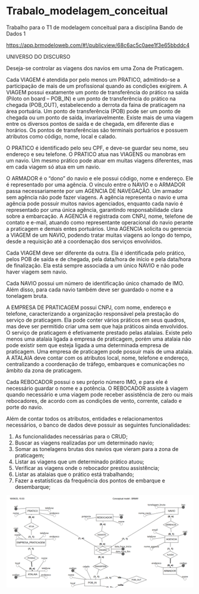 # Trabalo_modelagem_conceitual
Trabalho para o T1 de modelagem conceitual para a disciplina Bando de Dados 1

https://app.brmodeloweb.com/#!/publicview/68c6ac5c0aee1f3e65bbddc4

UNIVERSO DO DISCURSO

Deseja-se controlar as viagens dos navios em uma Zona de Praticagem. 

Cada VIAGEM é atendida por pelo menos um PRATICO, admitindo-se a participação de mais de um profissional quando as condições exigirem. A VIAGEM possui exatamente um ponto de transferência do prático na saída (Piloto on board – POB_IN) e um ponto de transferência do prático na chegada (POB_OUT), estabelecendo a derrota da faina de praticagem na área portuária. Um ponto de transferência (POB) pode ser um ponto de chegada ou um ponto de saída, invariavelmente. Existe mais de uma viagem entre os diversos pontos de saída e de chegada, em diferente dias e horários. Os pontos de transferências são terminais portuários e possuem atributos como código, nome, local e calado.

O PRATICO é identificado pelo seu CPF, e deve-se guardar seu nome, seu endereço e seu telefone. O PRATICO atua nas VIAGENS ou manobras em um navio. Um mesmo prático pode atuar em muitas viagens diferentes, mas em cada viagem só atua em um navio.

O ARMADOR é o “dono” do navio e ele possui código, nome e endereço. Ele é representado por uma agência. O vínculo entre o NAVIO e o ARMADOR passa necessariamente por um AGENCIA DE NAVEGAÇÃO. Um armador sem agência não pode fazer viagens. A agência representa o navio e uma agência pode possuir muitos navios agenciados, enquanto cada navio é representado por uma única agência, garantindo responsabilidade clara sobre a embarcação. A AGENCIA é registrada com CNPJ, nome, telefone de contato e e-mail, atuando como representante operacional do navio perante a praticagem e demais entes portuários. Uma AGENCIA solicita ou gerencia a VIAGEM de um NAVIO, podendo tratar muitas viagens ao longo do tempo, desde a requisição até a coordenação dos serviços envolvidos.

Cada VIAGEM deve ser diferente da outra. Ela é identificada pelo prático, pelos POB de saída e de chegada, pela data/hora de início e pela data/hora de finalização. Ela está sempre associada a um único NAVIO e não pode haver viagem sem navio.

Cada NAVIO possui um número de identificação único chamado de IMO. Além disso, para cada navio também deve ser guardado o nome e a tonelagem bruta.

A EMPRESA DE PRATICAGEM possui CNPJ, com nome, endereço e telefone, caracterizando a organização responsável pela prestação do serviço de praticagem. Ela pode conter vários práticos em seus quadros, mas deve ser permitido criar uma sem que haja práticos ainda envolvidos. O serviço de praticagem é efetivamente prestado pelas atalaias. Existe pelo menos uma atalaia ligada a empresa de praticagem, porém uma atalaia não pode existir sem que esteja ligada a uma determinada empresa de praticagem. Uma empresa de praticagem pode possuir mais de uma atalaia. A ATALAIA deve contar com os atributos local, nome, telefone e endereço, centralizando a coordenação de tráfego, embarques e comunicações no âmbito da zona de praticagem.

Cada REBOCADOR possui o seu próprio número IMO, e para ele é necessário guardar o nome e a potência. O REBOCADOR assiste à viagem quando necessário e uma viagem pode receber assistência de zero ou mais rebocadores, de acordo com as condições de vento, corrente, calado e porte do navio. 

Além de contar todos os atributos, entidades e relacionamentos necessários, o banco de dados deve possuir as seguintes funcionalidades:
1.	As funcionalidades necessárias para o CRUD;
2.	Buscar as viagens realizadas por um determinado navio;
3.	Somar as tonelagens brutas dos navios que vieram para a zona de praticagem;
4.	Listar as viagens que um determinado prático atuou;
5.	Verificar as viagens onde o rebocador prestou assistência;
6.	Listar as atalaias que o prático está trabalhando;
7.	Fazer a estatísticas da frequência dos pontos de embarque e desembarque;

![img](img/Empresa_de_praticagem_ER_modelo_conceitual.png)

